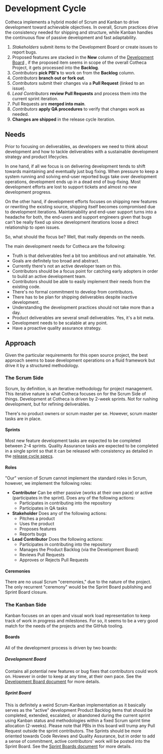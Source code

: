 # Development Cycle
Cotheca implements a hybrid model of Scrum and Kanban to drive development toward achievable objectives. In overall, Scrum practices drive the consistency needed for shipping and structure, while Kanban handles the continuous flow of passive development and fast adaptability.

 1. *Stakeholders* submit items to the Development Board or create issues to report bugs.
 2. Proposed features are stacked in the **New** column of the [Development Board](https://github.com/orgs/cotheca/projects/2) , if the proposed item seems in scope of the overall Cotheca Project, it gets processed into the **Backlog**.
 3. *Contributors* **pick PBI's** to work on from the **Backlog** column.
 4. *Contributors* **branch out or fork out**.
 5. *Contributors* submit their changes via a **Pull Request** (linked to an issue).
 6. *Lead Contributors* **review Pull Requests** and process them into the current sprint iteration.
 7. Pull Requests are **merged into main**.
 8. *Contributors* **apply QA procedures** to verify that changes work as needed.
 9. **Changes are shipped** in the release cycle iteration.


## Needs
Prior to focusing on deliverables, as developers we need to think about development and how to tackle deliverables with a sustainable development strategy and product lifecycles.

In one hand, if all we focus is on delivering development tends to shift towards maintaining and eventually just bug fixing. When pressure to keep a system running and solving end-user reported bugs take over development operations, development ends up in a dead end of bug-fixing. Most development efforts are lost to support tickets and almost no new development progress.

On the other hand, if development efforts focuses on shipping new features or rewriting the existing source, shipping itself becomes compromised due to development iterations. Maintainability and end-user support turns into a headache for both, the end-users and support engineers given that bugs can't be really fixed up since development iterations loose a direct relationship to open issues.

So, what should the focus be? Well, that really depends on the needs.

The main development needs for Cotheca are the following:
 - Truth is that deliverables feel a bit too ambitious and not attainable. Yet.
 - Goals are definitely too broad and abstract.
 - Currently there's not an active developer team on this.
 - Contributors should be a focus point for catching early adopters in order to build an active development team.
 - Contributors should be able to easily implement their needs from the existing code.
 - There's no formal commitment to develop from contributors.
 - There has to be plan for shipping deliverables despite inactive development.
 - Understanding the development practices should not take more than a day.
 - Product deliverables are several small deliverables. Yes, it's a bit meta.
 - Development needs to be scalable at any point.
 - Have a proactive quality assurance strategy.

## Approach
Given the particular requirements for this open source project, the best approach seems to base development operations on a fluid framework but drive it by a structured methodology.

### The Scrum Side
Scrum, by definition, is an iterative methodology for project management. This iterative nature is what Cotheca focuses on for the Scrum Side of things. Development at Cotheca is driven by 2-week sprints. Not for rushing development, but for refining deliverables.

There's no product owners or scrum master per se. However, scrum master tasks are in place.

#### Sprints
Most new feature development tasks are expected to be completed between 2-4 sprints. Quality Assurance tasks are expected to be completed in a single sprint so that it can be released with consistency as detailed in the [release cycle specs](./releases/release-cycle.md).

#### Roles
"Our" version of Scrum cannot implement the standard roles in Scrum, however, we implement the following roles:
 - **Contributor**
 Can be either passive (works at their own pace) or active (participates in the sprint).
 Does any of the following actions:
	 - Participates in contributing into the repository
	 - Participates in QA tasks
 - **Stakeholder**
 Does any of the following actions:
	 - Pitches a product
	 - Uses the product
	 - Proposes features
	 - Reports bugs
 - **Lead Contributor**
 Does the following actions:
	 - Participates in contributing into the repository
	 - Manages the Product Backlog (via the Development Board)
	 - Reviews Pull Requests
	 - Approves or Rejects Pull Requests

#### Ceremonies
There are no usual Scrum "ceremonies," due to the nature of the project. The only recurrent "ceremony" would be the Sprint Board publishing and Sprint Board closure.

### The Kanban Side
Kanban focuses on an open and visual work load representation to keep track of work in progress and milestones. For so, it seems to be a very good match for the needs of the projects and the GitHub tooling.

#### Boards
All of the development process is driven by two boards:

##### Development Board
Contains all potential new features or bug fixes that contributors could work on. However in order to keep  at any time, at their own pace.
See the [Development Board document](./boards/development-board.md) for more details.

##### Sprint Board
This is definitely a weird Scrum-Kanban implementation as it basically serves as the "active" development Product Backlog items that should be completed, extended, escalated, or abandoned during the current sprint using Kanban status and methodologies within a fixed Scrum sprint time allocation (2-weeks).
Please note that PBIs in this board will trump any Pull Request outside the sprint contributors. The Sprints should be more oriented towards Code Reviews and Quality Assurance, but in order to add a sense of commitment, active contributors' work will be posted into the Sprint Board.
See the [Sprint Boards document](./boards/sprint-boards.md) for more details.
